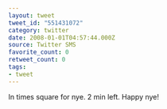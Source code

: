 ```yaml
---
layout: tweet
tweet_id: "551431072"
category: twitter
date: 2008-01-01T04:57:44.000Z
source: Twitter SMS
favorite_count: 0
retweet_count: 0
tags:
- tweet
---
```


In times square for nye. 2 min left. Happy nye!
